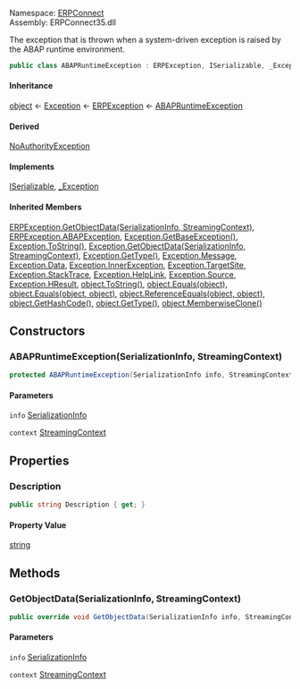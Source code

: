 
Namespace: [ERPConnect](index.md)  
Assembly: ERPConnect35.dll  

The exception that is thrown when a system-driven
exception is raised by the ABAP runtime environment.

```csharp
public class ABAPRuntimeException : ERPException, ISerializable, _Exception
```

#### Inheritance

[object](https://learn.microsoft.com/dotnet/api/system.object) ← 
[Exception](https://learn.microsoft.com/dotnet/api/system.exception) ← 
[ERPException](ERPConnect.ERPException.md) ← 
[ABAPRuntimeException](ERPConnect.ABAPRuntimeException.md)

#### Derived

[NoAuthorityException](ERPConnect.NoAuthorityException.md)

#### Implements

[ISerializable](https://learn.microsoft.com/dotnet/api/system.runtime.serialization.iserializable), 
[\_Exception](https://learn.microsoft.com/dotnet/api/system.runtime.interopservices.\_exception)

#### Inherited Members

[ERPException.GetObjectData\(SerializationInfo, StreamingContext\)](ERPConnect.ERPException.md\#ERPConnect\_ERPException\_GetObjectData\_System\_Runtime\_Serialization\_SerializationInfo\_System\_Runtime\_Serialization\_StreamingContext\_), 
[ERPException.ABAPException](ERPConnect.ERPException.md\#ERPConnect\_ERPException\_ABAPException), 
[Exception.GetBaseException\(\)](https://learn.microsoft.com/dotnet/api/system.exception.getbaseexception), 
[Exception.ToString\(\)](https://learn.microsoft.com/dotnet/api/system.exception.tostring), 
[Exception.GetObjectData\(SerializationInfo, StreamingContext\)](https://learn.microsoft.com/dotnet/api/system.exception.getobjectdata), 
[Exception.GetType\(\)](https://learn.microsoft.com/dotnet/api/system.exception.gettype), 
[Exception.Message](https://learn.microsoft.com/dotnet/api/system.exception.message), 
[Exception.Data](https://learn.microsoft.com/dotnet/api/system.exception.data), 
[Exception.InnerException](https://learn.microsoft.com/dotnet/api/system.exception.innerexception), 
[Exception.TargetSite](https://learn.microsoft.com/dotnet/api/system.exception.targetsite), 
[Exception.StackTrace](https://learn.microsoft.com/dotnet/api/system.exception.stacktrace), 
[Exception.HelpLink](https://learn.microsoft.com/dotnet/api/system.exception.helplink), 
[Exception.Source](https://learn.microsoft.com/dotnet/api/system.exception.source), 
[Exception.HResult](https://learn.microsoft.com/dotnet/api/system.exception.hresult), 
[object.ToString\(\)](https://learn.microsoft.com/dotnet/api/system.object.tostring), 
[object.Equals\(object\)](https://learn.microsoft.com/dotnet/api/system.object.equals\#system\-object\-equals\(system\-object\)), 
[object.Equals\(object, object\)](https://learn.microsoft.com/dotnet/api/system.object.equals\#system\-object\-equals\(system\-object\-system\-object\)), 
[object.ReferenceEquals\(object, object\)](https://learn.microsoft.com/dotnet/api/system.object.referenceequals), 
[object.GetHashCode\(\)](https://learn.microsoft.com/dotnet/api/system.object.gethashcode), 
[object.GetType\(\)](https://learn.microsoft.com/dotnet/api/system.object.gettype), 
[object.MemberwiseClone\(\)](https://learn.microsoft.com/dotnet/api/system.object.memberwiseclone)

## Constructors

### <a id="ERPConnect_ABAPRuntimeException__ctor_System_Runtime_Serialization_SerializationInfo_System_Runtime_Serialization_StreamingContext_"></a> ABAPRuntimeException\(SerializationInfo, StreamingContext\)

```csharp
protected ABAPRuntimeException(SerializationInfo info, StreamingContext context)
```

#### Parameters

`info` [SerializationInfo](https://learn.microsoft.com/dotnet/api/system.runtime.serialization.serializationinfo)

`context` [StreamingContext](https://learn.microsoft.com/dotnet/api/system.runtime.serialization.streamingcontext)

## Properties

### <a id="ERPConnect_ABAPRuntimeException_Description"></a> Description

```csharp
public string Description { get; }
```

#### Property Value

 [string](https://learn.microsoft.com/dotnet/api/system.string)

## Methods

### <a id="ERPConnect_ABAPRuntimeException_GetObjectData_System_Runtime_Serialization_SerializationInfo_System_Runtime_Serialization_StreamingContext_"></a> GetObjectData\(SerializationInfo, StreamingContext\)

```csharp
public override void GetObjectData(SerializationInfo info, StreamingContext context)
```

#### Parameters

`info` [SerializationInfo](https://learn.microsoft.com/dotnet/api/system.runtime.serialization.serializationinfo)

`context` [StreamingContext](https://learn.microsoft.com/dotnet/api/system.runtime.serialization.streamingcontext)

